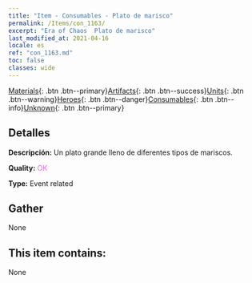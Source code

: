 ```yaml
---
title: "Item - Consumables - Plato de marisco"
permalink: /Items/con_1163/
excerpt: "Era of Chaos  Plato de marisco"
last_modified_at: 2021-04-16
locale: es
ref: "con_1163.md"
toc: false
classes: wide
---
```

 [Materials](/es/Items/){: .btn .btn--primary}[Artifacts](/es/Items/Artifacts/){: .btn .btn--success}[Units](/es/Items/Units/){: .btn .btn--warning}[Heroes](/es/Items/Heroes/){: .btn .btn--danger}[Consumables](/es/Items/Consumables/){: .btn .btn--info}[Unknown](/es/Items/Unknown/){: .btn .btn--primary}

## Detalles
 **Descripción:** Un plato grande lleno de diferentes tipos de mariscos.

 **Quality:** <span style="color: #DA70D6">OK</span>

 **Type:** Event related

## Gather

  None

## This item contains:

  None

